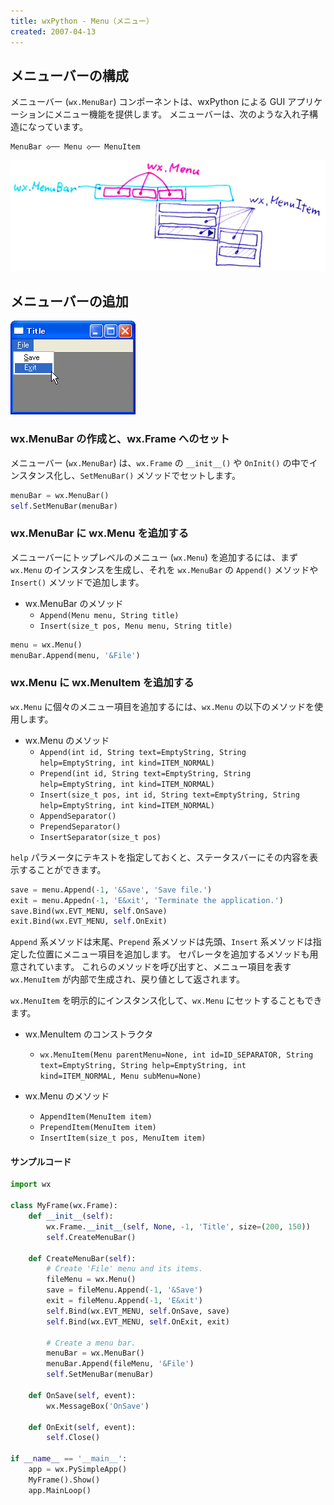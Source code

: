 ```yaml
---
title: wxPython - Menu（メニュー）
created: 2007-04-13
---
```


メニューバーの構成
----

メニューバー (`wx.MenuBar`) コンポーネントは、wxPython による GUI アプリケーションにメニュー機能を提供します。
メニューバーは、次のような入れ子構造になっています。

~~~
MenuBar ◇── Menu ◇── MenuItem
~~~

![./image/20070413-menu_structure.png](./image/20070413-menu_structure.png)


メニューバーの追加
----

![./image/20070413-menu.png](./image/20070413-menu.png)


### wx.MenuBar の作成と、wx.Frame へのセット

メニューバー (`wx.MenuBar`) は、`wx.Frame` の `__init__()` や `OnInit()` の中でインスタンス化し、`SetMenuBar()` メソッドでセットします。

~~~ python
menuBar = wx.MenuBar()
self.SetMenuBar(menuBar)
~~~


### wx.MenuBar に wx.Menu を追加する

メニューバーにトップレベルのメニュー (`wx.Menu`) を追加するには、まず `wx.Menu` のインスタンスを生成し、それを `wx.MenuBar` の `Append()` メソッドや `Insert()` メソッドで追加します。

- wx.MenuBar のメソッド
  - `Append(Menu menu, String title)`
  - `Insert(size_t pos, Menu menu, String title)`

~~~ python
menu = wx.Menu()
menuBar.Append(menu, '&File')
~~~


### wx.Menu に wx.MenuItem を追加する

`wx.Menu` に個々のメニュー項目を追加するには、`wx.Menu` の以下のメソッドを使用します。

- wx.Menu のメソッド
  - `Append(int id, String text=EmptyString, String help=EmptyString, int kind=ITEM_NORMAL)`
  - `Prepend(int id, String text=EmptyString, String help=EmptyString, int kind=ITEM_NORMAL)`
  - `Insert(size_t pos, int id, String text=EmptyString, String help=EmptyString, int kind=ITEM_NORMAL)`
  - `AppendSeparator()`
  - `PrependSeparator()`
  - `InsertSeparator(size_t pos)`

`help` パラメータにテキストを指定しておくと、ステータスバーにその内容を表示することができます。

~~~ python
save = menu.Append(-1, '&Save', 'Save file.')
exit = menu.Appedn(-1, 'E&xit', 'Terminate the application.')
save.Bind(wx.EVT_MENU, self.OnSave)
exit.Bind(wx.EVT_MENU, self.OnExit)
~~~

`Append` 系メソッドは末尾、`Prepend` 系メソッドは先頭、`Insert` 系メソッドは指定した位置にメニュー項目を追加します。
セパレータを追加するメソッドも用意されています。
これらのメソッドを呼び出すと、メニュー項目を表す `wx.MenuItem` が内部で生成され、戻り値として返されます。

`wx.MenuItem` を明示的にインスタンス化して、`wx.Menu` にセットすることもできます。

- wx.MenuItem のコンストラクタ
  - `wx.MenuItem(Menu parentMenu=None, int id=ID_SEPARATOR, String text=EmptyString, String help=EmptyString, int kind=ITEM_NORMAL, Menu subMenu=None)`

- wx.Menu のメソッド
  - `AppendItem(MenuItem item)`
  - `PrependItem(MenuItem item)`
  - `InsertItem(size_t pos, MenuItem item)`


#### サンプルコード

~~~ python
import wx

class MyFrame(wx.Frame):
    def __init__(self):
        wx.Frame.__init__(self, None, -1, 'Title', size=(200, 150))
        self.CreateMenuBar()

    def CreateMenuBar(self):
        # Create 'File' menu and its items.
        fileMenu = wx.Menu()
        save = fileMenu.Append(-1, '&Save')
        exit = fileMenu.Append(-1, 'E&xit')
        self.Bind(wx.EVT_MENU, self.OnSave, save)
        self.Bind(wx.EVT_MENU, self.OnExit, exit)

        # Create a menu bar.
        menuBar = wx.MenuBar()
        menuBar.Append(fileMenu, '&File')
        self.SetMenuBar(menuBar)

    def OnSave(self, event):
        wx.MessageBox('OnSave')

    def OnExit(self, event):
        self.Close()

if __name__ == '__main__':
    app = wx.PySimpleApp()
    MyFrame().Show()
    app.MainLoop()
~~~

